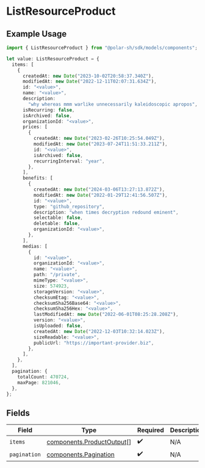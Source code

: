 # ListResourceProduct

## Example Usage

```typescript
import { ListResourceProduct } from "@polar-sh/sdk/models/components";

let value: ListResourceProduct = {
  items: [
    {
      createdAt: new Date("2023-10-02T20:58:37.340Z"),
      modifiedAt: new Date("2022-12-11T02:07:31.634Z"),
      id: "<value>",
      name: "<value>",
      description:
        "why whereas mmm warlike unnecessarily kaleidoscopic apropos",
      isRecurring: false,
      isArchived: false,
      organizationId: "<value>",
      prices: [
        {
          createdAt: new Date("2023-02-26T10:25:54.049Z"),
          modifiedAt: new Date("2023-07-24T11:51:33.211Z"),
          id: "<value>",
          isArchived: false,
          recurringInterval: "year",
        },
      ],
      benefits: [
        {
          createdAt: new Date("2024-03-06T13:27:13.872Z"),
          modifiedAt: new Date("2022-01-29T12:41:56.507Z"),
          id: "<value>",
          type: "github_repository",
          description: "when times decryption redound eminent",
          selectable: false,
          deletable: false,
          organizationId: "<value>",
        },
      ],
      medias: [
        {
          id: "<value>",
          organizationId: "<value>",
          name: "<value>",
          path: "/private",
          mimeType: "<value>",
          size: 574923,
          storageVersion: "<value>",
          checksumEtag: "<value>",
          checksumSha256Base64: "<value>",
          checksumSha256Hex: "<value>",
          lastModifiedAt: new Date("2022-06-01T08:25:28.208Z"),
          version: "<value>",
          isUploaded: false,
          createdAt: new Date("2022-12-03T10:32:14.023Z"),
          sizeReadable: "<value>",
          publicUrl: "https://important-provider.biz",
        },
      ],
    },
  ],
  pagination: {
    totalCount: 470724,
    maxPage: 821046,
  },
};
```

## Fields

| Field                                                                  | Type                                                                   | Required                                                               | Description                                                            |
| ---------------------------------------------------------------------- | ---------------------------------------------------------------------- | ---------------------------------------------------------------------- | ---------------------------------------------------------------------- |
| `items`                                                                | [components.ProductOutput](../../models/components/productoutput.md)[] | :heavy_check_mark:                                                     | N/A                                                                    |
| `pagination`                                                           | [components.Pagination](../../models/components/pagination.md)         | :heavy_check_mark:                                                     | N/A                                                                    |